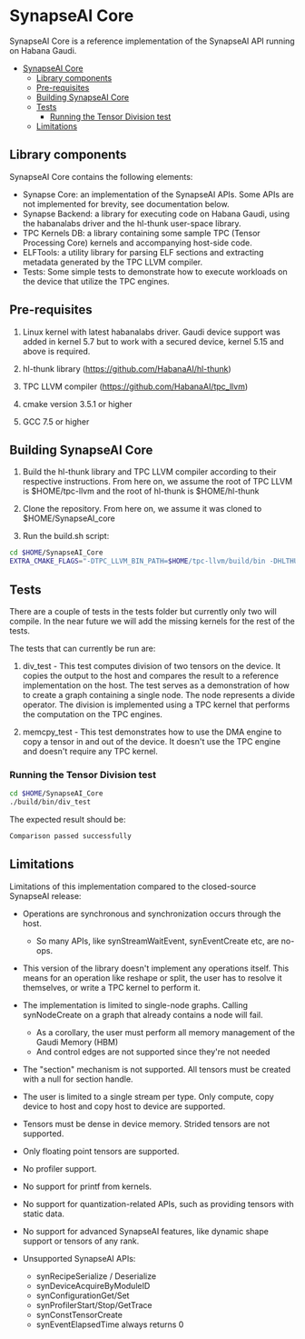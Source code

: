# SynapseAI Core
SynapseAI Core is a reference implementation of the SynapseAI API running on Habana Gaudi.

- [SynapseAI Core](#synapseai-core)
  - [Library components](#library-components)
  - [Pre-requisites](#pre-requisites)
  - [Building SynapseAI Core](#building-synapseai-core)
  - [Tests](#tests)
    - [Running the Tensor Division test](#running-the-tensor-division-test)
  - [Limitations](#limitations)

## Library components

SynapseAI Core contains the following elements:

- Synapse Core: an implementation of the SynapseAI APIs. Some APIs are not implemented for brevity, see documentation below.
- Synapse Backend: a library for executing code on Habana Gaudi, using the habanalabs driver and the hl-thunk user-space library.
- TPC Kernels DB: a library containing some sample TPC (Tensor Processing Core) kernels and accompanying host-side code.
- ELFTools: a utility library for parsing ELF sections and extracting metadata generated by the TPC LLVM compiler.
- Tests: Some simple tests to demonstrate how to execute workloads on the device that utilize the TPC engines.

## Pre-requisites

1. Linux kernel with latest habanalabs driver. 
   Gaudi device support was added in kernel 5.7 but to work with a secured device, kernel 5.15 and above is required.

2. hl-thunk library (https://github.com/HabanaAI/hl-thunk)

3. TPC LLVM compiler (https://github.com/HabanaAI/tpc_llvm)

4. cmake version 3.5.1 or higher

5. GCC 7.5 or higher

## Building SynapseAI Core

1. Build the hl-thunk library and TPC LLVM compiler according to their respective instructions.
   From here on, we assume the root of TPC LLVM is $HOME/tpc-llvm and the root of hl-thunk
   is $HOME/hl-thunk
   
2. Clone the repository. From here on, we assume it was cloned to $HOME/SynapseAI_core

3. Run the build.sh script:

```sh
cd $HOME/SynapseAI_Core
EXTRA_CMAKE_FLAGS="-DTPC_LLVM_BIN_PATH=$HOME/tpc-llvm/build/bin -DHLTHUNK_INCLUDE_PATH=$HOME/hl-thunk/include/uapi -DHLTHUNK_LIB_PATH=$HOME/hl-thunk/build/lib" ./build.sh
```

## Tests

There are a couple of tests in the tests folder but currently only two will compile.
In the near future we will add the missing kernels for the rest of the tests.

The tests that can currently be run are:

1. div_test - This test computes division of two tensors on the device. It copies the output to the host and compares the result to a reference implementation on the host.
   The test serves as a demonstration of how to create a graph containing a single node. The node represents a divide operator. The division is implemented using a TPC kernel that performs the computation on the TPC engines.

2. memcpy_test - This test demonstrates how to use the DMA engine to copy a tensor in and out of the device. It doesn't use the TPC engine and doesn't require any TPC kernel.

### Running the Tensor Division test

```sh
cd $HOME/SynapseAI_Core
./build/bin/div_test
```

The expected result should be:
```sh
Comparison passed successfully
```

## Limitations

Limitations of this implementation compared to the closed-source SynapseAI release:

- Operations are synchronous and synchronization occurs through the host.
  - So many APIs, like synStreamWaitEvent, synEventCreate etc, are no-ops.
- This version of the library doesn't implement any operations itself. This means for an operation like reshape or split, the user has to resolve it themselves, or write a TPC kernel to perform it.
- The implementation is limited to single-node graphs. Calling synNodeCreate on a graph that already contains a node will fail.
  - As a corollary, the user must perform all memory management of the Gaudi Memory (HBM)
  - And control edges are not supported since they're not needed
- The "section" mechanism is not supported. All tensors must be created with a null for section handle.
- The user is limited to a single stream per type. Only compute, copy device to host and copy host to device are supported.
- Tensors must be dense in device memory. Strided tensors are not supported.
- Only floating point tensors are supported.
- No profiler support.
- No support for printf from kernels.
- No support for quantization-related APIs, such as providing tensors with static data.
- No support for advanced SynapseAI features, like dynamic shape support or tensors of any rank.

- Unsupported SynapseAI APIs:
  - synRecipeSerialize / Deserialize
  - synDeviceAcquireByModuleID
  - synConfigurationGet/Set
  - synProfilerStart/Stop/GetTrace
  - synConstTensorCreate
  - synEventElapsedTime always returns 0
